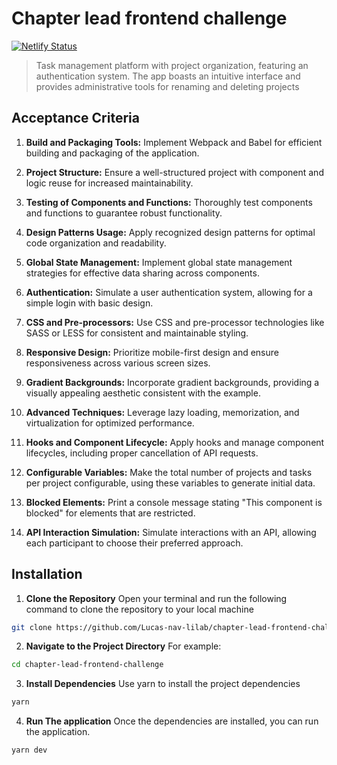 # Chapter lead frontend challenge
[![Netlify Status](https://api.netlify.com/api/v1/badges/78f50b9a-4a09-4144-853c-f9b74a2f009e/deploy-status)](https://app.netlify.com/sites/teal-pika-7a2f43/deploys)
> Task management platform with project organization, featuring an authentication system. The app boasts an intuitive interface and provides administrative tools for renaming and deleting projects

## Acceptance Criteria

1. **Build and Packaging Tools:** Implement Webpack and Babel for efficient building and packaging of the application.

2. **Project Structure:** Ensure a well-structured project with component and logic reuse for increased maintainability.

3. **Testing of Components and Functions:** Thoroughly test components and functions to guarantee robust functionality.

4. **Design Patterns Usage:** Apply recognized design patterns for optimal code organization and readability.

5. **Global State Management:** Implement global state management strategies for effective data sharing across components.

6. **Authentication:** Simulate a user authentication system, allowing for a simple login with basic design.

7. **CSS and Pre-processors:** Use CSS and pre-processor technologies like SASS or LESS for consistent and maintainable styling.

8. **Responsive Design:** Prioritize mobile-first design and ensure responsiveness across various screen sizes.

9. **Gradient Backgrounds:** Incorporate gradient backgrounds, providing a visually appealing aesthetic consistent with the example.

10. **Advanced Techniques:** Leverage lazy loading, memorization, and virtualization for optimized performance.

11. **Hooks and Component Lifecycle:** Apply hooks and manage component lifecycles, including proper cancellation of API requests.

12. **Configurable Variables:** Make the total number of projects and tasks per project configurable, using these variables to generate initial data.

13. **Blocked Elements:** Print a console message stating "This component is blocked" for elements that are restricted.

14. **API Interaction Simulation:** Simulate interactions with an API, allowing each participant to choose their preferred approach.

## Installation

1. **Clone the Repository**
   Open your terminal and run the following command to clone the repository to your local machine

```bash
git clone https://github.com/Lucas-nav-lilab/chapter-lead-frontend-challenge.git
```

2. **Navigate to the Project Directory**
   For example:

```bash
cd chapter-lead-frontend-challenge
```

3. **Install Dependencies**
   Use yarn to install the project dependencies

```bash
yarn
```

4. **Run The application**
   Once the dependencies are installed, you can run the application.

```bash
yarn dev
```
